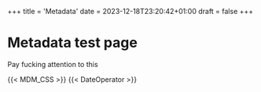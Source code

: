 +++
title = 'Metadata'
date = 2023-12-18T23:20:42+01:00
draft = false
+++

# Metadata test page

Pay fucking attention to this

{{< MDM_CSS >}}
{{< DateOperator >}}
